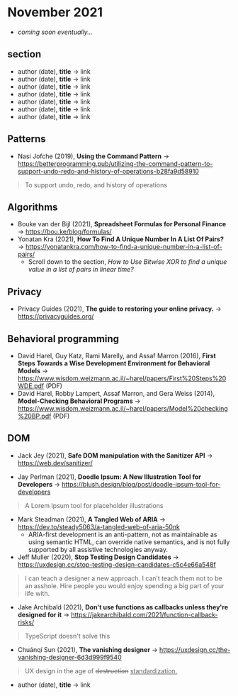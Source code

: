 # November 2021

+ *coming soon eventually...*

## section

+ author (date), **title** &#8594; link
+ author (date), **title** &#8594; link
+ author (date), **title** &#8594; link
+ author (date), **title** &#8594; link
+ author (date), **title** &#8594; link
+ author (date), **title** &#8594; link
+ author (date), **title** &#8594; link


## Patterns

+ Nasi Jofche (2019), **Using the Command Pattern** &#8594; https://betterprogramming.pub/utilizing-the-command-pattern-to-support-undo-redo-and-history-of-operations-b28fa9d58910
> To support undo, redo, and history of operations

## Algorithms

+ Bouke van der Bijl (2021), **Spreadsheet Formulas for Personal Finance** &#8594; https://bou.ke/blog/formulas/
+ Yonatan Kra (2021), **How To Find A Unique Number In A List Of Pairs?** &#8594; https://yonatankra.com/how-to-find-a-unique-number-in-a-list-of-pairs/
  + Scroll down to the section, *How to Use Bitwise XOR to find a unique value in a list of pairs in linear time?*  

## Privacy

+ Privacy Guides (2021), **The guide to restoring your online privacy.** &#8594; https://privacyguides.org/

## Behavioral programming

+ David Harel, Guy Katz, Rami Marelly, and Assaf Marron (2016), **First Steps Towards a Wise Development Environment for Behavioral Models** &#8594; https://www.wisdom.weizmann.ac.il/~harel/papers/First%20Steps%20WDE.pdf (PDF)
+ David Harel, Robby Lampert, Assaf Marron, and Gera Weiss (2014), **Model-Checking Behavioral Programs** &#8594; https://www.wisdom.weizmann.ac.il/~harel/papers/Model%20checking%20BP.pdf (PDF)

## DOM

+ Jack Jey (2021), **Safe DOM manipulation with the Sanitizer API** &#8594; https://web.dev/sanitizer/



+ Jay Perlman (2021), **Doodle Ipsum: A New Illustration Tool for Developers** &#8594; https://blush.design/blog/post/doodle-ipsum-tool-for-developers
> A Lorem Ipsum tool for placeholder illustrations
+ Mark Steadman (2021), **A Tangled Web of ARIA** &#8594; https://dev.to/steady5063/a-tangled-web-of-aria-50nk
  + ARIA-first development is an anti-pattern, not as maintainable as using semantic HTML, can override native semantics, and is not fully supported by all assistive technologies anyway.
+ Jeff Muller (2020), **Stop Testing Design Candidates** &#8594; https://uxdesign.cc/stop-testing-design-candidates-c5c4e66a548f
> I can teach a designer a new approach. I can’t teach them not to be an asshole. Hire people you would enjoy spending a big part of your life with.

+ Jake Archibald (2021), **Don't use functions as callbacks unless they're designed for it** &#8594; https://jakearchibald.com/2021/function-callback-risks/
> TypeScript doesn't solve this
+ Chuánqí Sun (2021), **The vanishing designer** &#8594; https://uxdesign.cc/the-vanishing-designer-6d3d999f9540
> UX design in the age of <del>destruction</del> <ins>standardization<ins>.
  

+ author (date), **title** &#8594; link













